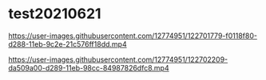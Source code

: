 # test20210621


https://user-images.githubusercontent.com/12774951/122701779-f0118f80-d288-11eb-9c2e-21c576ff18dd.mp4



https://user-images.githubusercontent.com/12774951/122702209-da509a00-d289-11eb-98cc-84987826dfc8.mp4

